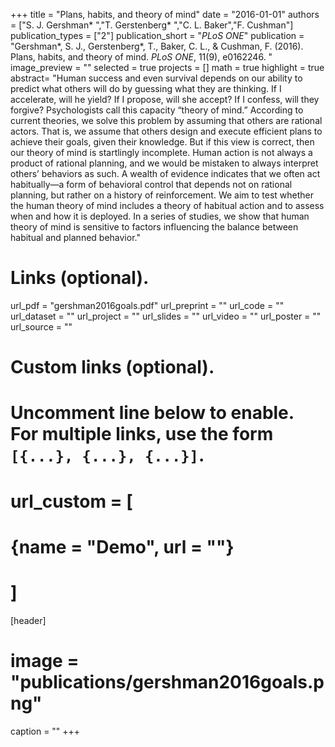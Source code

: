 +++
title = "Plans, habits, and theory of mind"
date = "2016-01-01"
authors = ["S. J. Gershman* ","T. Gerstenberg* ","C. L. Baker","F. Cushman"]
publication_types = ["2"]
publication_short = "_PLoS ONE_"
publication = "Gershman*, S. J., Gerstenberg*, T., Baker, C. L., & Cushman, F. (2016). Plans, habits, and theory of mind. _PLoS ONE_, 11(9), e0162246. "
image_preview = ""
selected = true
projects = []
math = true
highlight = true
abstract= "Human success and even survival depends on our ability to predict what others will do by guessing what they are thinking. If I accelerate, will he yield? If I propose, will she accept? If I confess, will they forgive? Psychologists call this capacity “theory of mind.” According to current theories, we solve this problem by assuming that others are rational actors. That is, we assume that others design and execute efficient plans to achieve their goals, given their knowledge. But if this view is correct, then our theory of mind is startlingly incomplete. Human action is not always a product of rational planning, and we would be mistaken to always interpret others’ behaviors as such. A wealth of evidence indicates that we often act habitually—a form of behavioral control that depends not on rational planning, but rather on a history of reinforcement. We aim to test whether the human theory of mind includes a theory of habitual action and to assess when and how it is deployed. In a series of studies, we show that human theory of mind is sensitive to factors influencing the balance between habitual and planned behavior."

# Links (optional).
url_pdf = "gershman2016goals.pdf"
url_preprint = ""
url_code = ""
url_dataset = ""
url_project = ""
url_slides = ""
url_video = ""
url_poster = ""
url_source = ""

# Custom links (optional).
#   Uncomment line below to enable. For multiple links, use the form `[{...}, {...}, {...}]`.
# url_custom = [
# {name = "Demo", url = ""}
# ]

[header]
# image = "publications/gershman2016goals.png"
caption = ""
+++